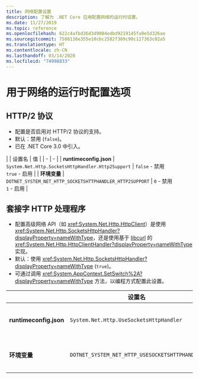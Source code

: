 ```yaml
---
title: 网络配置设置
description: 了解为 .NET Core 应用配置网络的运行时设置。
ms.date: 11/27/2019
ms.topic: reference
ms.openlocfilehash: 622c4afbd36d3d9004edbd9219145fa9e5d326ae
ms.sourcegitcommit: 7588136e355e10cbc2582f389c90c127363c02a5
ms.translationtype: HT
ms.contentlocale: zh-CN
ms.lasthandoff: 03/14/2020
ms.locfileid: "74998833"
---
```

# <a name="run-time-configuration-options-for-networking"></a>用于网络的运行时配置选项

## <a name="http2-protocol"></a>HTTP/2 协议

- 配置是否启用对 HTTP/2 协议的支持。
- 默认：禁用 (`false`)。
- 已在 .NET Core 3.0 中引入。

| | 设置名 | 值 |
| - | - |
| **runtimeconfig.json** | `System.Net.Http.SocketsHttpHandler.Http2Support` | `false` - 禁用<br/>`true` - 启用 |
| **环境变量** | `DOTNET_SYSTEM_NET_HTTP_SOCKETSHTTPHANDLER_HTTP2SUPPORT` | `0` - 禁用<br/>`1` - 启用 |

## <a name="sockets-http-handler"></a>套接字 HTTP 处理程序

- 配置高级网络 API（如 <xref:System.Net.Http.HttpClient>）是使用 <xref:System.Net.Http.SocketsHttpHandler?displayProperty=nameWithType>，还是使用基于 [libcurl](https://curl.haxx.se/libcurl/) 的 <xref:System.Net.Http.HttpClientHandler?displayProperty=nameWithType> 实现。
- 默认：使用 <xref:System.Net.Http.SocketsHttpHandler?displayProperty=nameWithType> (`true`)。
- 可通过调用 <xref:System.AppContext.SetSwitch%2A?displayProperty=nameWithType> 方法，以编程方式配置此设置。

| | 设置名 | 值 |
| - | - | - |
| **runtimeconfig.json** | `System.Net.Http.UseSocketsHttpHandler` | `true` - 允许使用 <xref:System.Net.Http.SocketsHttpHandler><br/>`false` - 允许使用 <xref:System.Net.Http.HttpClientHandler> |
| **环境变量** | `DOTNET_SYSTEM_NET_HTTP_USESOCKETSHTTPHANDLER` | `1` - 允许使用 <xref:System.Net.Http.SocketsHttpHandler><br/>`0` - 允许使用 <xref:System.Net.Http.HttpClientHandler> |
